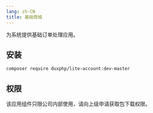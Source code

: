 ```yaml
---
lang: zh-CN
title: 基础商城
---
```


为系统提供基础订单处理应用。

## 安装

``` bash
composer require duxphp/lite-account:dev-master 
```

## 权限

该应用组件只限公司内部使用，请向上级申请获取包下载权限。